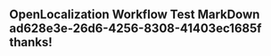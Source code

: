 <properties
ms.topic="hero-topic1"
ms.test1="hero-topic"
ms.test2="test"/>

## OpenLocalization Workflow Test MarkDown ad628e3e-26d6-4256-8308-41403ec1685f thanks!
